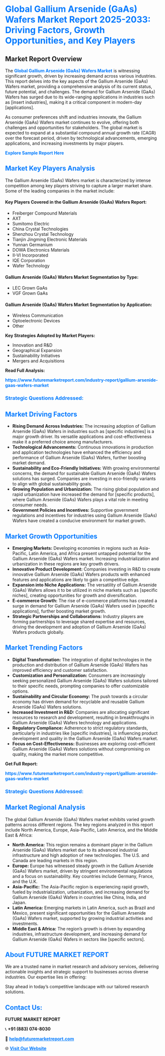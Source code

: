 <h1 style="color: #007BFF;">Global Gallium Arsenide (GaAs) Wafers Market Report 2025-2033: Driving Factors, Growth Opportunities, and Key Players</h1>

<section id="overview">
<h2>Market Report Overview</h2>
<p>The <a href="https://www.futuremarketreport.com/industry-report/gallium-arsenide-gaas-wafers-market" style="color: #007BFF; text-decoration: none;"><strong>Global Gallium Arsenide (GaAs) Wafers Market</strong></a> is witnessing significant growth, driven by increasing demand across various industries. This report delves into the key aspects of the Gallium Arsenide (GaAs) Wafers market, providing a comprehensive analysis of its current status, future potential, and challenges. The demand for Gallium Arsenide (GaAs) Wafers has surged due to its wide-ranging applications in industries such as [insert industries], making it a critical component in modern-day [applications].</p>
<p>As consumer preferences shift and industries innovate, the Gallium Arsenide (GaAs) Wafers market continues to evolve, offering both challenges and opportunities for stakeholders. The global market is expected to expand at a substantial compound annual growth rate (CAGR) over the forecast period, driven by technological advancements, emerging applications, and increasing investments by major players.</p>
</section>

<section id="overview">
<p><a href="https://www.futuremarketreport.com/request-sample/reportId=51625" style="color: #007BFF; text-decoration: none;"><strong>Explore Sample Report Here</strong></a></p>
</section>

<section id="key-players">
<h2 style="color: #007BFF;">Market Key Players Analysis</h2>
<p>The Gallium Arsenide (GaAs) Wafers market is characterized by intense competition among key players striving to capture a larger market share. Some of the leading companies in the market include:</p>
<h4>Key Players Covered in the Gallium Arsenide (GaAs) Wafers Report:</h4>
<ul><li>Freiberger Compound Materials</li><li>AXT</li><li>Sumitomo Electric</li><li>China Crystal Technologies</li><li>Shenzhou Crystal Technology</li><li>Tianjin Jingming Electronic Materials</li><li>Yunnan Germanium</li><li>DOWA Electronics Materials</li><li>II-VI Incorporated</li><li>IQE Corporation</li><li>Wafer Technology</li></ul>
<h4>Gallium Arsenide (GaAs) Wafers Market Segmentation by Type:</h4>
<ul><li>LEC Grown GaAs</li><li>VGF Grown GaAs</li></ul>

<h4>Gallium Arsenide (GaAs) Wafers Market Segmentation by Application:</h4>
<ul><li>Wireless Communication</li><li>Optoelectronic Devices</li><li>Other</li></ul>
<p><strong>Key Strategies Adopted by Market Players:</strong></p>
<ul>
<li>Innovation and R&D</li>
<li>Geographical Expansion</li>
<li>Sustainability Initiatives</li>
<li>Mergers and Acquisitions</li>
</ul>
</section>

<section>
<p><strong>Read Full Analysis: </strong></p><a href="https://www.futuremarketreport.com/industry-report/gallium-arsenide-gaas-wafers-market" style="color: #007BFF; text-decoration: none;"><strong>https://www.futuremarketreport.com/industry-report/gallium-arsenide-gaas-wafers-market</strong></a>
<h3 style="color: #007BFF;">Strategic Questions Addressed:</h3>
</section>

<section id="driving-factors">
<h2 style="color: #007BFF;">Market Driving Factors</h2>
<ul>
<li><strong>Rising Demand Across Industries:</strong> The increasing adoption of Gallium Arsenide (GaAs) Wafers in industries such as [specific industries] is a major growth driver. Its versatile applications and cost-effectiveness make it a preferred choice among manufacturers.</li>
<li><strong>Technological Advancements:</strong> Continuous innovations in production and application technologies have enhanced the efficiency and performance of Gallium Arsenide (GaAs) Wafers, further boosting market demand.</li>
<li><strong>Sustainability and Eco-Friendly Initiatives:</strong> With growing environmental concerns, the demand for sustainable Gallium Arsenide (GaAs) Wafers solutions has surged. Companies are investing in eco-friendly variants to align with global sustainability goals.</li>
<li><strong>Growing Population and Urbanization:</strong> The rising global population and rapid urbanization have increased the demand for [specific products], where Gallium Arsenide (GaAs) Wafers plays a vital role in meeting consumer needs.</li>
<li><strong>Government Policies and Incentives:</strong> Supportive government regulations and incentives for industries using Gallium Arsenide (GaAs) Wafers have created a conducive environment for market growth.</li>
</ul>
</section>

<section id="growth-opportunities">
<h2 style="color: #007BFF;">Market Growth Opportunities</h2>
<ul>
<li><strong>Emerging Markets:</strong> Developing economies in regions such as Asia-Pacific, Latin America, and Africa present untapped potential for the Gallium Arsenide (GaAs) Wafers market. Increasing industrialization and urbanization in these regions are key growth drivers.</li>
<li><strong>Innovative Product Development:</strong> Companies investing in R&D to create innovative Gallium Arsenide (GaAs) Wafers products with enhanced features and applications are likely to gain a competitive edge.</li>
<li><strong>Expansion into Niche Applications:</strong> The versatility of Gallium Arsenide (GaAs) Wafers allows it to be utilized in niche markets such as [specific niches], creating opportunities for growth and diversification.</li>
<li><strong>E-commerce Growth:</strong> The rise of e-commerce platforms has created a surge in demand for Gallium Arsenide (GaAs) Wafers used in [specific applications], further boosting market growth.</li>
<li><strong>Strategic Partnerships and Collaborations:</strong> Industry players are forming partnerships to leverage shared expertise and resources, driving the development and adoption of Gallium Arsenide (GaAs) Wafers products globally.</li>
</ul>
</section>

<section id="trending-factors">
<h2 style="color: #007BFF;">Market Trending Factors</h2>
<ul>
<li><strong>Digital Transformation:</strong> The integration of digital technologies in the production and distribution of Gallium Arsenide (GaAs) Wafers has improved efficiency and customer satisfaction.</li>
<li><strong>Customization and Personalization:</strong> Consumers are increasingly seeking personalized Gallium Arsenide (GaAs) Wafers solutions tailored to their specific needs, prompting companies to offer customizable options.</li>
<li><strong>Sustainability and Circular Economy:</strong> The push towards a circular economy has driven demand for recyclable and reusable Gallium Arsenide (GaAs) Wafers solutions.</li>
<li><strong>Increased Investment in R&D:</strong> Companies are allocating significant resources to research and development, resulting in breakthroughs in Gallium Arsenide (GaAs) Wafers technology and applications.</li>
<li><strong>Regulatory Compliance:</strong> Adherence to strict regulatory standards, particularly in industries like [specific industries], is influencing product development and quality in the Gallium Arsenide (GaAs) Wafers market.</li>
<li><strong>Focus on Cost-Effectiveness:</strong> Businesses are exploring cost-efficient Gallium Arsenide (GaAs) Wafers solutions without compromising on quality, making the market more competitive.</li>
</ul>
</section>

<section>
<p><strong>Get Full Report: </strong></p><a href="https://www.futuremarketreport.com/industry-report/gallium-arsenide-gaas-wafers-market" style="color: #007BFF; text-decoration: none;"><strong>https://www.futuremarketreport.com/industry-report/gallium-arsenide-gaas-wafers-market</strong></a>
<h3 style="color: #007BFF;">Strategic Questions Addressed:</h3>
</section>


<section id="regional-analysis">
<h2 style="color: #007BFF;">Market Regional Analysis</h2>
<p>The global Gallium Arsenide (GaAs) Wafers market exhibits varied growth patterns across different regions. The key regions analyzed in this report include North America, Europe, Asia-Pacific, Latin America, and the Middle East & Africa:</p>
<ul>
<li><strong>North America:</strong> This region remains a dominant player in the Gallium Arsenide (GaAs) Wafers market due to its advanced industrial infrastructure and high adoption of new technologies. The U.S. and Canada are leading markets in this region.</li>
<li><strong>Europe:</strong> Europe has witnessed steady growth in the Gallium Arsenide (GaAs) Wafers market, driven by stringent environmental regulations and a focus on sustainability. Key countries include Germany, France, and the U.K.</li>
<li><strong>Asia-Pacific:</strong> The Asia-Pacific region is experiencing rapid growth, fueled by industrialization, urbanization, and increasing demand for Gallium Arsenide (GaAs) Wafers in countries like China, India, and Japan.</li>
<li><strong>Latin America:</strong> Emerging markets in Latin America, such as Brazil and Mexico, present significant opportunities for the Gallium Arsenide (GaAs) Wafers market, supported by growing industrial activities and investments.</li>
<li><strong>Middle East & Africa:</strong> The region’s growth is driven by expanding industries, infrastructure development, and increasing demand for Gallium Arsenide (GaAs) Wafers in sectors like [specific sectors].</li>
</ul>
</section>

<footer>
<h2 style="color: #007BFF;">About FUTURE MARKET REPORT</h2>
<p>We are a trusted name in market research and advisory services, delivering actionable insights and strategic support to businesses across diverse industries. Our expertise lies in offering:</p>

<p>Stay ahead in today’s competitive landscape with our tailored research solutions.</p>

<h2 style="color: #007BFF;">Contact Us:</h2>
<p><strong>FUTURE MARKET REPORT</strong></p>
<p>📞 <strong>+91 (883) 074-8030</strong></p>
<p>📧 <strong><a href="mailto:help@futuremarketreport.com" style="color: #007BFF;">help@futuremarketreport.com</a></strong></p>
<p>🌐 <strong><a href="https://www.futuremarketreport.com/" style="color: #007BFF;">Visit Our Website</a></strong></p>
</footer>